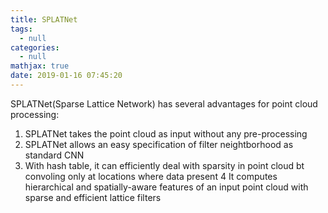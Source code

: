 ```yaml
---
title: SPLATNet
tags:
  - null
categories:
  - null
mathjax: true
date: 2019-01-16 07:45:20
---
```



<!--more-->

SPLATNet(Sparse Lattice Network) has several advantages for point cloud processing:
1. SPLATNet takes the point cloud as input without any pre-processing
2. SPLATNet allows an easy specification of filter neightborhood as standard CNN
3. With hash table,	it can efficiently deal with sparsity in point cloud bt convoling only at locations where data present
4 It computes hierarchical and spatially-aware features of an input point cloud with sparse and efficient lattice filters




